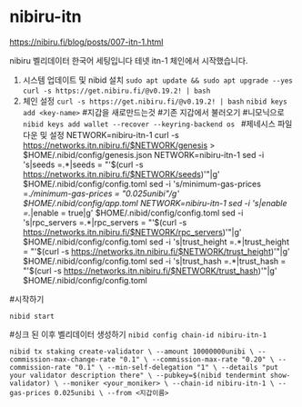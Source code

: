 # nibiru-itn


https://nibiru.fi/blog/posts/007-itn-1.html

nibiru 벨리데이터 한국어 세팅입니다
테넷 itn-1 체인에서 시작했습니다.
1.  시스템 업데이트 및 nibid 설치
`sudo apt update && sudo apt upgrade --yes`
`curl -s https://get.nibiru.fi/@v0.19.2! | bash`
2. 체인 설정
`curl -s https://get.nibiru.fi/@v0.19.2! | bash`
`nibid keys add <key-name>` #지갑을 새로만드는것
#기존 지갑에서 불러오기 #니모닉으로
`nibid keys add wallet --recover --keyring-backend os `
#제네시스 파일다운 및 설정
NETWORK=nibiru-itn-1
curl -s https://networks.itn.nibiru.fi/$NETWORK/genesis > $HOME/.nibid/config/genesis.json
NETWORK=nibiru-itn-1
sed -i 's|seeds =.*|seeds = "'$(curl -s https://networks.itn.nibiru.fi/$NETWORK/seeds)'"|g' $HOME/.nibid/config/config.toml
sed -i 's/minimum-gas-prices =.*/minimum-gas-prices = "0.025unibi"/g' $HOME/.nibid/config/app.toml
NETWORK=nibiru-itn-1
sed -i 's|enable =.*|enable = true|g' $HOME/.nibid/config/config.toml
sed -i 's|rpc_servers =.*|rpc_servers = "'$(curl -s https://networks.itn.nibiru.fi/$NETWORK/rpc_servers)'"|g' $HOME/.nibid/config/config.toml
sed -i 's|trust_height =.*|trust_height = "'$(curl -s https://networks.itn.nibiru.fi/$NETWORK/trust_height)'"|g' $HOME/.nibid/config/config.toml
sed -i 's|trust_hash =.*|trust_hash = "'$(curl -s https://networks.itn.nibiru.fi/$NETWORK/trust_hash)'"|g' $HOME/.nibid/config/config.toml

#시작하기

`nibid start`

#싱크 된 이후 벨리데이터 생성하기
`nibid config chain-id nibiru-itn-1`

`nibid tx staking create-validator \
--amount 10000000unibi \
--commission-max-change-rate "0.1" \
--commission-max-rate "0.20" \
--commission-rate "0.1" \
--min-self-delegation "1" \
--details "put your validator description there" \
--pubkey=$(nibid tendermint show-validator) \
--moniker <your_moniker> \
--chain-id nibiru-itn-1 \
--gas-prices 0.025unibi \
--from <지갑이름>`
